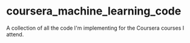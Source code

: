 # coursera_machine_learning_code
A collection of all the code I'm implementing for the Coursera courses I attend.
